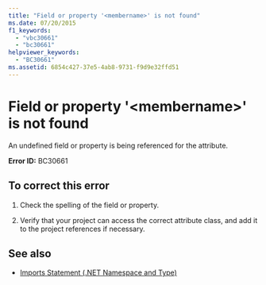 ```yaml
---
title: "Field or property '<membername>' is not found"
ms.date: 07/20/2015
f1_keywords: 
  - "vbc30661"
  - "bc30661"
helpviewer_keywords: 
  - "BC30661"
ms.assetid: 6854c427-37e5-4ab8-9731-f9d9e32ffd51
---
```

# Field or property '\<membername>' is not found
An undefined field or property is being referenced for the attribute.  
  
 **Error ID:** BC30661  
  
## To correct this error  
  
1. Check the spelling of the field or property.  
  
2. Verify that your project can access the correct attribute class, and add it to the project references if necessary.  
  
## See also

- [Imports Statement (.NET Namespace and Type)](../../visual-basic/language-reference/statements/imports-statement-net-namespace-and-type.md)
